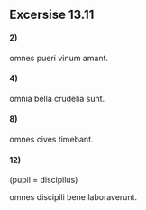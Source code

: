 ## Excersise 13.11

#### 2)
omnes pueri vinum amant.

#### 4)
omnia bella crudelia sunt.

#### 8)
omnes cives timebant.

#### 12)
(pupil = discipilus)

omnes discipili bene laboraverunt.
